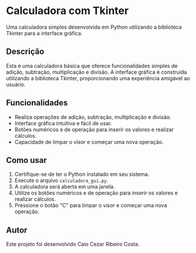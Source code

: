 # Calculadora com Tkinter

Uma calculadora simples desenvolvida em Python utilizando a biblioteca Tkinter para a interface gráfica.

## Descrição

Esta é uma calculadora básica que oferece funcionalidades simples de adição, subtração, multiplicação e divisão. A interface gráfica é construída utilizando a biblioteca Tkinter, proporcionando uma experiência amigável ao usuário.

## Funcionalidades

- Realiza operações de adição, subtração, multiplicação e divisão.
- Interface gráfica intuitiva e fácil de usar.
- Botões numéricos e de operação para inserir os valores e realizar cálculos.
- Capacidade de limpar o visor e começar uma nova operação.

## Como usar

1. Certifique-se de ter o Python instalado em seu sistema.
2. Execute o arquivo `calculadora_gui.py`.
3. A calculadora será aberta em uma janela.
4. Utilize os botões numéricos e de operação para inserir os valores e realizar cálculos.
5. Pressione o botão "C" para limpar o visor e começar uma nova operação.

## Autor

Este projeto foi desenvolvido Caio Cezar Ribeiro Costa.
